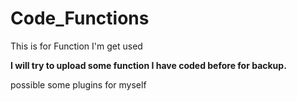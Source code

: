 # Code_Functions
This is for Function I'm get used 

**I will try to upload some function I have coded before for backup.**

possible some plugins for myself 

